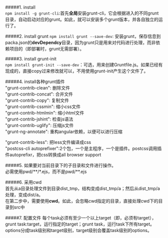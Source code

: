 #####1. install  
`npm install -g grunt-cli`:首先**全局**安装grunt-cli，它会根据进入的不同grunt目录，自动启动对应的grunt。如此，就可以安装多个grunt版本，并各自独立的运行了。  

#####2. install grunt
`npm install grunt --save-dev`: 安装grunt，保存信息到packa.json的**devDependcy**目录，因为grunt只是用来对代码进行处理，而非依赖项目的（即部署时，grunt无需部署）。   

#####3. install grunt-init  
`npm install grunt-init --save-dev`：可选，用来创建Gruntfile.js。如果已经有现成的，直接copy过来修改就可以，不用使用grunt-init产生这个文件了。  

#####4. install各种grunt插件  
"grunt-contrib-clean": 删除文件  
"grunt-contrib-concat": 合并文件  
"grunt-contrib-copy": 复制文件  
"grunt-contrib-cssmin": 缩小css文件  
"grunt-contrib-htmlmin": 缩小html文件  
"grunt-contrib-jshint": 检查js语法  
"grunt-contrib-uglify": 压缩js文件  
"grunt-ng-annotate": 重构angular依赖，以便可以进行压缩  

"grunt-contrib-less": 把less文件编译成css  
"postcss-cli autoprefixer":2个包，一个是主程序，一个是插件。postcss调用插件autoprefixr，把css转换成all browser support  


#####5. 如果要对当前目录下的子目录和文件进行操作。  
必需使用pwd/\*\*/\*.ejs，而不是pwd/\*\*.ejs

#####6. 采用cwd  
首先从a目录处理文件到目录dist_tmp，结构变成dist_tmp/a；然后从dist_tmp/a处理，变成dist/a。  
在第二步中，需要使用**cwd**。如此，会忽略cwd指定的目录，直接处理cwd下的目录到src中

#####7. 配置文件
每个task必须有至少一个以上target（即，必须有target），grunt task:target，运行指定的target；grunt task，运行task下所有target。  
options分成task级别和target级别，target级别会覆盖task级别的options。  
